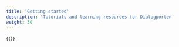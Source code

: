 ```yaml
---
title: 'Getting started'
description: 'Tutorials and learning resources for Dialogporten'
weight: 30
---
```


{{<children />}}

